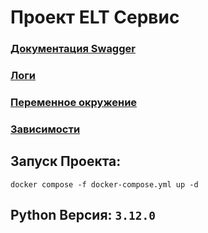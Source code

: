# Проект ELT Сервис

### [Документация Swagger](http://127.0.0.1:8000/swagger_docs)
### [Логи](./logs/file_1.log)
### [Переменное окружение](./.env)
### [Зависимости](./requirements.txt)

## Запуск Проекта:
```shell
docker compose -f docker-compose.yml up -d
```

## Python Версия: ```3.12.0```
